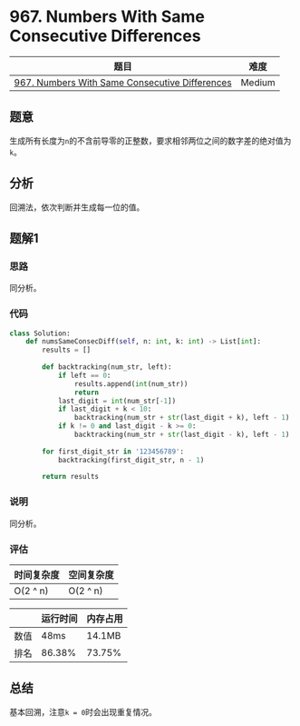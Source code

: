# 967. Numbers With Same Consecutive Differences

| 题目 | 难度 |
| ---- | ---- |
| [967. Numbers With Same Consecutive Differences](https://leetcode.com/problems/numbers-with-same-consecutive-differences/) | Medium |

## 题意

生成所有长度为`n`的不含前导零的正整数，要求相邻两位之间的数字差的绝对值为`k`。

## 分析

回溯法，依次判断并生成每一位的值。

## 题解1

### 思路

同分析。

### 代码

```python
class Solution:
    def numsSameConsecDiff(self, n: int, k: int) -> List[int]:
        results = []
        
        def backtracking(num_str, left):
            if left == 0:
                results.append(int(num_str))
                return
            last_digit = int(num_str[-1])
            if last_digit + k < 10:
                backtracking(num_str + str(last_digit + k), left - 1)
            if k != 0 and last_digit - k >= 0:
                backtracking(num_str + str(last_digit - k), left - 1)
        
        for first_digit_str in '123456789':
            backtracking(first_digit_str, n - 1)
        
        return results
```

### 说明

同分析。

### 评估

| 时间复杂度 | 空间复杂度 |
| ---- | ---- |
| O(2 ^ n) | O(2 ^ n) |

| | 运行时间 | 内存占用 |
| ---- | ---- | ---- |
| 数值 | 48ms | 14.1MB |
| 排名 | 86.38% | 73.75% |

## 总结

基本回溯，注意`k = 0`时会出现重复情况。
